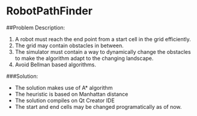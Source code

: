 # RobotPathFinder

##Problem Description:
  1. A robot must reach the end point from a start cell in the grid efficiently.
  2. The grid may contain obstacles in between.
  3. The simulator must contain a way to dynamically change the obstacles to make the algorithm adapt to the changing landscape.
  4. Avoid Bellman based algorithms.
  
###Solution:
+ The solution makes use of A* algorithm
+ The heuristic is based on Manhattan distance
+ The solution compiles on Qt Creator IDE
+ The start and end cells may be changed programatically as of now.
